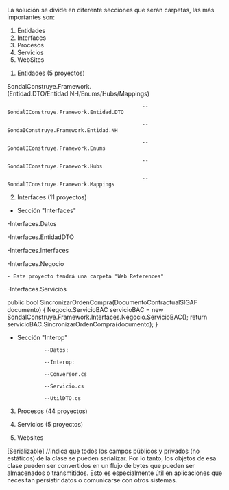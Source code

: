 La solución se divide en diferente secciones que serán carpetas, las más importantes son:

1. Entidades
2. Interfaces
3. Procesos
4. Servicios
5. WebSites


<!-- En este archivo desarrollaremos las características de cada sección. En la solución están los comentarios explicativos de la sintaxis del código.-->

1. Entidades (5 proyectos)
<!-- En esta sección se encontrarán los objetos que serán mapearados al proyecto desde la base de datos, específicamente desde las tablas, sus filas serán las entidades mapeadas como objetos. 
Cada sección tiene diferentes proyectos (bibliotecas de clases que apuntan a diferentes cosas pero con relación a los mismos objetos existentes).

PROYECTOS (bibliotecas de clases) -->
SondaIConstruye.Framework.(Entidad.DTO/Entidad.NH/Enums/Hubs/Mappings)
<!-- Cada proyecto tendrá muchas carpetas dentro, esto refiere a los esquemas de la DB. Cada esquema tendrá sus clases que contendrán el código que crea y maneja a las Entidades.-->



<!-- PROYECTOS: -->
                                                --SondalIConstruye.Framework.Entidad.DTO
<!-- 
En este proyecto se encontrará el objeto visual. Es el objeto que será devuelto en el Frontend. 
(DTO == Data Transfer Object; Objeto de transferencia de datos) 
Los objetos de este proyecto serán los puentes entre la sección de datos y el resto de secciones de la solución.
La sección de datos (seccion "Entidades") solo ve el objeto del proyecto NH que estabamos viendo antes pero cuando lo tiene que compartir a la presentación o a la interfaz lo que se comparte es el DTO, es decir el objeto del proyecto .DTO, no el del proyecto .NH.

Sección de datos significa: 
-->


                                                --SondaIConstruye.Framework.Entidad.NH
<!--
En este proyecto se encontrarán los diferentes objetos que existirán en la solución desde el punto de vista de base de datos, es la creación más completa y auténtica posible del objeto. Es el objeto Backend, no se mostrará en el frontend. 
Los objetos se crearán a partir de clases que determinarán las propiedades y metodos de los mismos, estarán en la carpeta "NH" en el esquema correspondiente (carpeta) dentro del proyecto. 
La ruta a este proyecto es:
Entidades -> Sondal...Entidad.NH -> Esquema -> NH   

Clases == Tablas; Objetos == Filas; Propiedades == Columnas.
--> 

<!-- Estos dos primeros proyectos vistos estan relacionados entre sí ya que referencian a los objetos, pero uno habla del visual y otro del de base de datos. Un proyecto se encarga de su presentación (DTO) y otro de su creación mediate mapeación (NH) mapeación que logramos con el ORM A-EVERNET y los archivos de configuración .xml (en el proyecto Mappings) -->


                                                --SondalIConstruye.Framework.Enums
<!-- 
En este proyecto se encontrarán clases dentro tendrán interfaces, estos devolverán una opción entre muchas posibles. Por ej un interfaz tendrá todos los "Estados" de un pliego posibles, y devolverá uno solo de ellos por cada pliego, en el código de la solución los comentamos para verlos en profundidad.
Habrá dos tipos de clases, las que contengan enumerados encargados de crear los diferentes estados y las clases que contengan los metodos que manejarán la lógica para retornar los estados del objeto correspondiente.
Ejemplo, tendremos una clase "Estados.cs" (en el Explorador de Soluciones) en sintaxis donde se accede a ella se llamara "EnuEstados", esta clase es del primer tipo posee muchos enumerados que contiene las diferentes opciones,estados, descripciones para diferentes objetos, ej hay un enumerado con los estados del ConvenioMarco y luego hay otra clase (EstadoConvenioMarcoEnum.cs) que mediante un metodo devuelve esta información, esta información se argumenta al metodo y se obtiene desde el enumerado en el otro archivo.
Entonces los archivos con enumerados tienen fines de capa de datos (data layer) y los archivos con metodos que son argumentados con los valores de estos enumerados para ser devueltos en el front end tienen fines de capa de negocio (business layer)  
-->


                                                --SondalIConstruye.Framework.Hubs
<!-- 
-->


                                                --SondalIConstruye.Framework.Mappings
<!-- 
En este proyecto se encuentran archivos .XML. Estos archivos se encargarán de cumplir el mapeo entre las filas de las tablas de la DB y los objetos de las clases del IDE, son archivos de configuración. Estos archivos tendrán etiquetas que deberemos llenar con la información adecuada para representar la tabla y clase mapeadas entre si.
Ejemplo:
--> 
<class name="Pliego" schema="PLI" table="pliego">
<id name="Id" column="IdPliego" type="long" unsaved-value="0">
    <generator class="identity"/>
</id>
<property name="NumeroPliego" type="string">
<property name="FechaCreacion" type="DateTime">
<!-- La etiqueta class pide los nombres de la tabla y clase a mapear además del esquema donde se ubican.  -->
<!-- La etiqueta property representa a las propiedades de la clase/tabla, indicamos su nombnre y su tipado -->





<!-- 
 -->




2. Interfaces (11 proyectos)

<!-- Esta sección es donde se encontraran todos los llamados a servicios externos o locales que hayamos realizado. Necesitaremos de ciertos sistemas/servicios externos. 
Ej: Autorizar en SIDICO, obtener número de expediente en GDE.

En el primer nivel de jerarquía se encuentran 2 secciones (carpetas con proyectos dentro) y 4 proyectos sueltos (bibliotecas de clases) las explicaremos: -->

- Sección "Interfaces"
<!-- Esta sección manejará los servicios locales. Se divide en 5 proyectos, ellos harán referencia a los datos, los objetos DTO, las interfaces, la lógica de negocio y los servicios -->

  -Interfaces.Datos
<!-- En este proyecto se realiza un create, update o select de un objeto (ticket) en la base de datos.  -->
        
  -Interfaces.EntidadDTO
<!-- En este proyecto se encuentran los objetos que serán manipulados por los servicios,  -->

  -Interfaces.Interfaces
<!-- En este proyecto se crea una interface pública que almacena el total de los servicios disponibles para usar sobre la solución local SEAC. Cada servicio tendrá un atributo descriptivo. [OperationContract]
Estos servicios serán argumentados con los objetos que manipulen, que se encontrarán usualmente en el proyecto "Interfaces.EntidadDTO"
Cada servicio de esta clase será referenciado en Interfaces.Servicios -->

  -Interfaces.Negocio
<!-- En este proyecto habrá clases que desarrollarán todos los metodos ubicados en la interfaz del proyecto Interfaces.Interfaces. Ejemplo de uno de ellos: -->

    - Este proyecto tendrá una carpeta "Web References"
   <!-- En ella, habrá archivos raros que desconozco que son que tendrán los servicios relacionados. Serán 5 archivos con diferentes servicios. Luego estos servicios se llamarán en las clases aisladas del primer nivel de jerarquía del proyecto en el que estamos (Interfaces.Negocio). -->


  -Interfaces.Servicios
<!-- Encontramos una clase ServicioSEAC.cs que creará metodos para ejecutar servicios. 
Los servicios están en clases dentro del proyecto "Interfaces.Negocio" por lo que deberemos instanciar esa clase para poder acceder a ellos. Un ejemplo: -->

public bool SincronizarOrdenCompra(DocumentoContractualSIGAF documento)
{
    Negocio.ServicioBAC servicioBAC = new SondaIConstruye.Framework.Interfaces.Negocio.ServicioBAC(); 
    return servicioBAC.SincronizarOrdenCompra(documento); 
}

<!-- En estos metodos del proyecto Servicios no solo nos conectamos con Interfaces.Negocio por usar servicios de sus clases, si no tambien con Interfaces.Interfaces ya que el nombre de los metodos es el mismo que el de los servicios dentro de la interfaz en Interfaces.Interfaces y se puede comprobar viendo que estan referenciados.  -->

<!-- Fin de la sección hija "Interfaces" de la sección padre "Interfaces" en resumen aquí se manejan los servicios locales de la solución. En Interfaces.Negocio hay clases donde estos servicios son desarrollados, en Interfaces.Interfaces se muestra una interfaz (IServicioSEAC) con todos los servicios desarrollados en "Negocio" dentro de ella. Y luego en Interfaces.Servicios se crean metodos que llamarán a estos servicios, pero en vez de llamarlos directamente de la interfaz IServicioSEAC en "Interfaces" los llama desde las clases donde fueron desarrollados en "Negocio". Y la única conexión que realiza con "Interfaces" es usar el mismo nombre que se le designo al servicio en la interfaz de "Interfaces".  -->






- Sección "Interop" 
<!-- tendrá dos proyectos  -->
                --Datos: 
   <!-- tendrá los datos en una clase llamada "ProcesosDAO.cs".   -->
        
                --Interop: 
   <!-- tendrá dos carpetas (DTO && EXCEPTIONS) donde se encontrarán el objeto visual (DictamenProcuracionDTO) y las excepciones controladas. 

También tendrá 3 clases en el mismo nivel de jerarquía a estas carpetas. -->

                --Conversor.cs
   <!-- esta clase convertirá los datos de varios objetos visuales (DTO) -->

                --Servicio.cs
   <!-- esta clase tendrá el servicio para conectarse con SIGAF. -->
 

                --UtilDTO.cs
   <!-- en esta clase se desarrollan metodos públicos y estáticos que instanciaran clases de la solución es decir, crearán objetos. Para lograr esto necesitamos un servicio local, este busca a estas clases que se ubican en otra parte del código de la solución. Los valores de las propiedades se asignan con los parametros del metodo público y estático ejecutado.
   Domicilio, ClasificadorPresupuestario, Comprobante son alguna de las clases instanciadas en esta clase.  -->

   <!-- AHORA LOS 4 PROYECTOS (BIBLIOTECAS DE CLASE) DEL PRIMER NIVEL DE JERARQUÍA -->




<!-- 
-->




3. Procesos (44 proyectos)
<!-- 
 -->




<!-- 
-->




4. Servicios (5 proyectos)
<!-- 
 -->




<!-- 
-->




5. Websites 
<!-- 
Es la capa de presentación, es decir el front end. Contendrá los formularios webs. 
-->





<!-- EXTRAS -->
[Serializable] 
//Indica que todos los campos públicos y privados (no estáticos) de la clase se pueden serializar. Por lo tanto, los objetos de esa clase pueden ser convertidos en un flujo de bytes que pueden ser almacenados o transmitidos. Esto es especialmente útil en aplicaciones que necesitan persistir datos o comunicarse con otros sistemas.